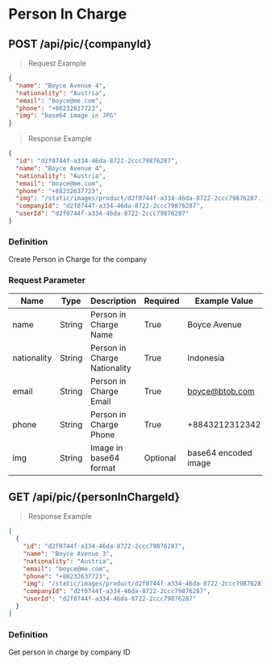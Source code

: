 # Person In Charge

## POST /api/pic/{companyId}

> Request Example

```json
{
  "name": "Boyce Avenue 4",
  "nationality": "Austria",
  "email": "boyce@me.com",
  "phone": "+88232637723",
  "img": "base64 image in JPG"
}
```

> Response Example

```json
{
  "id": "d2f0744f-a334-46da-8722-2ccc79876287",
  "name": "Boyce Avenue 4",
  "nationality": "Austria",
  "email": "boyce@me.com",
  "phone": "+88232637723",
  "img": "/static/images/product/d2f0744f-a334-46da-8722-2ccc79876287.jpg",
  "companyId": "d2f0744f-a334-46da-8722-2ccc79876287",
  "userId": "d2f0744f-a334-46da-8722-2ccc79876287"
}
```

### Definition

Create Person in Charge for the company

### Request Parameter

| Name        | Type   | Description                  | Required | Example Value        |
| ----------- | ------ | ---------------------------- | -------- | -------------------- |
| name        | String | Person in Charge Name        | True     | Boyce Avenue         |
| nationality | String | Person in Charge Nationality | True     | Indonesia            |
| email       | String | Person in Charge Email       | True     | boyce@btob.com       |
| phone       | String | Person in Charge Phone       | True     | +8843212312342       |
| img         | String | Image in base64 format       | Optional | base64 encoded image |

## GET /api/pic/{personInChargeId}

> Response Example

```json
[
  {
    "id": "d2f0744f-a334-46da-8722-2ccc79876287",
    "name": "Boyce Avenue 3",
    "nationality": "Austria",
    "email": "boyce@me.com",
    "phone": "+88232637723",
    "img": "/static/images/product/d2f0744f-a334-46da-8722-2ccc79876287.jpg",
    "companyId": "d2f0744f-a334-46da-8722-2ccc79876287",
    "userId": "d2f0744f-a334-46da-8722-2ccc79876287"
  }
]
```

### Definition

Get person in charge by company ID
